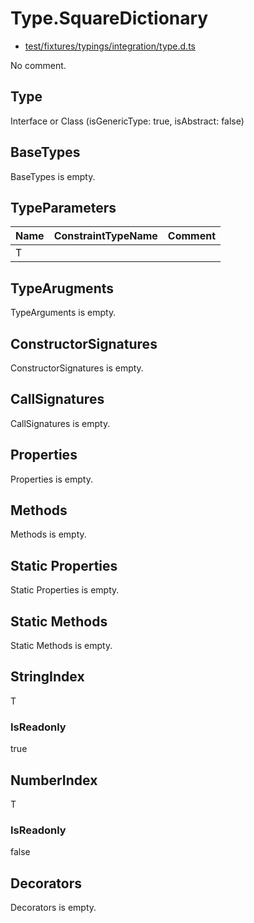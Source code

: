 # Type.SquareDictionary

* [test/fixtures/typings/integration/type.d.ts](/test/fixtures/typings/integration/type.d.ts#L46)

No comment.

## Type

Interface or Class (isGenericType: true, isAbstract: false)

## BaseTypes

BaseTypes is empty.

## TypeParameters

Name|ConstraintTypeName|Comment
---|---|---
T||

## TypeArugments

TypeArguments is empty.

## ConstructorSignatures

ConstructorSignatures is empty.

## CallSignatures

CallSignatures is empty.

## Properties

Properties is empty.

## Methods

Methods is empty.

## Static Properties

Static Properties is empty.

## Static Methods

Static Methods is empty.

## StringIndex

T

### IsReadonly

true

## NumberIndex

T

### IsReadonly

false

## Decorators

Decorators is empty.
